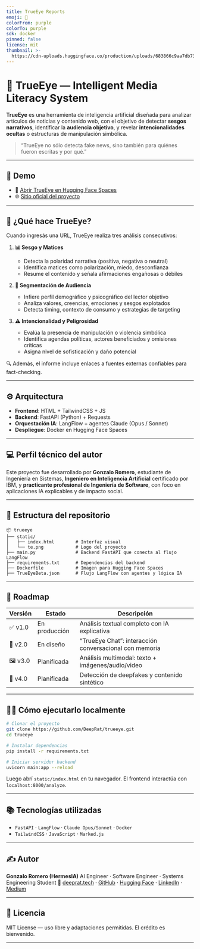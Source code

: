 ```yaml
---
title: TrueEye Reports
emoji: 🧿
colorFrom: purple
colorTo: purple
sdk: docker
pinned: false
license: mit
thumbnail: >-
  https://cdn-uploads.huggingface.co/production/uploads/683866c9aa7db732a49d525d/a1tcXbQwNIxmPOaXWdHwQ.png
---
```

# 🧿 TrueEye — Intelligent Media Literacy System

**TrueEye** es una herramienta de inteligencia artificial diseñada para analizar artículos de noticias y contenido web, con el objetivo de detectar **sesgos narrativos**, identificar la **audiencia objetivo**, y revelar **intencionalidades ocultas** o estructuras de manipulación simbólica.

> “TrueEye no sólo detecta fake news, sino también para quiénes fueron escritas y por qué.”

---

## 🚀 Demo

* 🎯 [Abrir TrueEye en Hugging Face Spaces](https://huggingface.co/spaces/DeepRat/TrueEye_Reports)
* 🌐 [Sitio oficial del proyecto](https://trueeye.deeprat.tech)

---

## 🧩 ¿Qué hace TrueEye?

Cuando ingresás una URL, TrueEye realiza tres análisis consecutivos:

1. **📊 Sesgo y Matices**

   * Detecta la polaridad narrativa (positiva, negativa o neutral)
   * Identifica matices como polarización, miedo, desconfianza
   * Resume el contenido y señala afirmaciones engañosas o débiles

2. **🎯 Segmentación de Audiencia**

   * Infiere perfil demográfico y psicográfico del lector objetivo
   * Analiza valores, creencias, emociones y sesgos explotados
   * Detecta timing, contexto de consumo y estrategias de targeting

3. **⚠️ Intencionalidad y Peligrosidad**

   * Evalúa la presencia de manipulación o violencia simbólica
   * Identifica agendas políticas, actores beneficiados y omisiones críticas
   * Asigna nivel de sofisticación y daño potencial

🔍 Además, el informe incluye enlaces a fuentes externas confiables para fact-checking.

---

## ⚙️ Arquitectura

* **Frontend**: HTML + TailwindCSS + JS
* **Backend**: FastAPI (Python) + Requests
* **Orquestación IA**: LangFlow + agentes Claude (Opus / Sonnet)
* **Despliegue**: Docker en Hugging Face Spaces

---

## 💻 Perfil técnico del autor

Este proyecto fue desarrollado por **Gonzalo Romero**, estudiante de Ingeniería en Sistemas, **Ingeniero en Inteligencia Artificial** certificado por IBM, y **practicante profesional de Ingeniería de Software**, con foco en aplicaciones IA explicables y de impacto social.

---

## 📁 Estructura del repositorio

```
📦 trueeye
├── static/
│   ├── index.html        # Interfaz visual
│   └── te.png            # Logo del proyecto
├── main.py               # Backend FastAPI que conecta al flujo LangFlow
├── requirements.txt      # Dependencias del backend
├── Dockerfile            # Imagen para Hugging Face Spaces
├── TrueEyeBeta.json      # Flujo LangFlow con agentes y lógica IA
```

---


## 📌 Roadmap

| Versión  | Estado        | Descripción                                            |
| -------- | ------------- | ------------------------------------------------------ |
| ✅ v1.0   | En producción | Análisis textual completo con IA explicativa           |
| 🔄 v2.0  | En diseño     | “TrueEye Chat”: interacción conversacional con memoria |
| 🖼️ v3.0 | Planificada   | Análisis multimodal: texto + imágenes/audio/video      |
| 🧪 v4.0  | Planificada   | Detección de deepfakes y contenido sintético           |

---

## 👨‍💻 Cómo ejecutarlo localmente

```bash
# Clonar el proyecto
git clone https://github.com/DeepRat/trueeye.git
cd trueeye

# Instalar dependencias
pip install -r requirements.txt

# Iniciar servidor backend
uvicorn main:app --reload
```

Luego abrí `static/index.html` en tu navegador. El frontend interactúa con `localhost:8000/analyze`.

---

## 📚 Tecnologías utilizadas

* `FastAPI` · `LangFlow` · `Claude Opus/Sonnet` · `Docker`
* `TailwindCSS` · `JavaScript` · `Marked.js`

---

## ✍️ Autor

**Gonzalo Romero (HermesIA)**
AI Engineer · Software Engineer · Systems Engineering Student
🔗 [deeprat.tech](https://deeprat.tech) · [GitHub](https://github.com/DeepRat) · [Hugging Face](https://huggingface.co/DeepRat) · [LinkedIn](https://www.linkedin.com/in/gonzaloromerodeeprat) · [Medium](https://medium.com/@gonzaloromerodeeprat)

---

## 🧠 Licencia

MIT License — uso libre y adaptaciones permitidas. El crédito es bienvenido.

---
